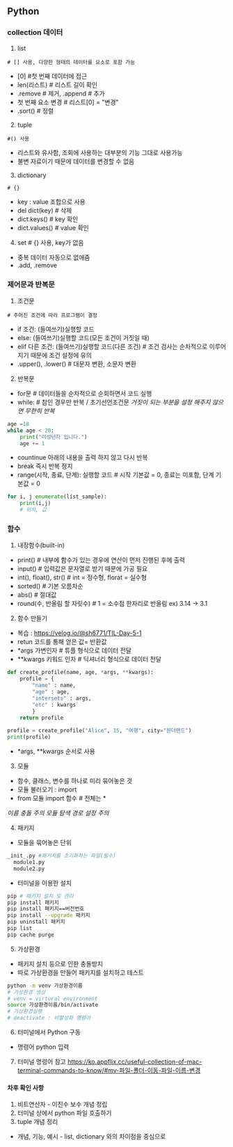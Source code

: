 ## Python

### collection 데이터

1. list 
```
# [] 사용, 다양한 형태의 데이터를 요소로 포함 가능
```
* [0] #첫 번째 데이터에 접근
* len(리스트) # 리스트 길이 확인
* .remove # 제거, .append # 추가
* 첫 번째 요소 변경 # 리스트[0] = "변경"
* .sort() # 정렬

2. tuple 
```
#() 사용
```
* 리스트와 유사함, 조회에 사용하는 대부분의 기능 그대로 사용가능
* 불변 자료이기 때문에 데이터를 변경할 수 없음

3. dictionary 
```
# {} 
```
* key : value 조합으로 사용
* del dict(key) # 삭제
* dict.keys() # key 확인
* dict.values() # value 확인

4. set # {} 사용, key가 없음
* 중복 데이터 자동으로 없애줌
* .add, .remove

### 제어문과 반복문

1. 조건문 
```
# 주어진 조건에 따라 프로그램이 결정
```
* if 조건:
(들여쓰기)실행할 코드
* else:
(들여쓰기)실행할 코드(모든 조건이 거짓일 때)
* elif 다른 조건:
(들여쓰기)실행할 코드(다른 조건) # 조건 검사는 순차적으로 이루어지기 때문에 조건 설정에 유의
* .upper(), .lower() # 대문자 변환, 소문자 변환

2. 반복문
* for문 # 데이터들을 순차적으로 순회하면서 코드 실행
* while: # 참인 경우만 반복 / 초기선언조건문 
_거짓이 되는 부분을 설정 해주지 않으면 무한히 반복_

```python
age =18
while age < 20:
	print("미성년자 입니다.")
    age += 1    
```
   
* countinue 아래의 내용을 출력 하지 않고 다시 반복
* break 즉시 반복 정지
* range(시작, 종료, 단계): 실행할 코드 # 시작 기본값 = 0, 종료는 미포함, 단계 기본값 = 0

```python
for i, j enumerate(list_sample): 
	print(i,j) 
    # 위치, 값
```


### 함수

1. 내장함수(built-in)
* print() # 내부에 함수가 있는 경우에 연산이 먼저 진행된 후에 출력
* input() # 입력값은 문자열로 받기 때문에 가공 필요
* int(), float(), str() # int = 정수형, florat = 실수형
* sorted() # 기본 오름차순
* abs() # 절대값
* round(수, 반올림 할 자릿수) # 1 = 소수점 한자리로 반올림 ex) 3.14 -> 3.1

2. 함수 만들기
* 복습 : https://velog.io/@sh6771/TIL-Day-5-1
* retun 코드를 통해 얻은 값= 반환값
* *args 가변인자 # 튜플 형식으로 데이터 전달
* **kwargs 키워드 인자 # 딕셔너리 형식으로 데이터 전달

```python
def create_profile(name, age, *args, **kwargs):
	profile = { 
    	"name" : name,
        "age" : age,
        "intersets" : args,
        "etc" : kwargs
        }
    return profile
    
profile = create_profile("Alice", 15, "여행", city="원더랜드")
print(profile)
```
* *args, **kwargs  순서로 사용

3. 모듈
* 함수, 클래스, 변수를 하나로 미리 묶어놓은 것
* 모듈 불러오기 : import
* from 모듈 import 함수 # 전체는 *

_이름 충돌 주의
모듈 탐색 경로 설정 주의_

4. 패키지 
* 모듈을 묶어놓은 단위
```py
_init_.py #패키지를 초기화하는 파일(필수)
  module1.py
  module2.py
```
* 터미널을 이용한 설치

```bash
pip # 패키지 설치 및 관리
pip install 패키지
pip install 패키지==버전번호
pip install --upgrade 패키지 
pip uninstall 패키지
pip list
pip cache purge
```

5. 가상환경
* 패키지 설치 등으로 인한 충돌방지
* 따로 가상환경을 만들어 패키지를 설치하고 테스트

```bash
python -m venv 가상환경이름
# 가상환경 생성
# venv = virtural environment
source 가상환경이름/bin/activate
# 가상환경실행
# deactivate : 비활성화 명령어


```
6. 터미널에서 Python 구동
* 명령어 python 입력

7. 터미널 명령어 참고
https://ko.appflix.cc/useful-collection-of-mac-terminal-commands-to-know/#mv-파일-폴더-이동-파일-이름-변경

#### 차후 확인 사항
1. 비트연산자 - 이진수 보수 개념 정립
2. 터미널 상에서 python 파일 호출하기
3. tuple  개념 정리
* 개념, 기능, 예시 - list, dictionary 와의 차이점을 중심으로